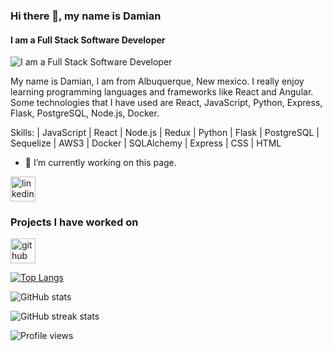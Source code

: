 ### Hi there 👋, my name is Damian
#### I am a Full Stack Software Developer
![I am a Full Stack Software Developer](https://media2.giphy.com/headers/GitHub/w8ZJLtJbmuph.gif)

My name is Damian, I am from Albuquerque, New mexico. I really enjoy learning programming languages and frameworks like React and Angular. Some technologies that I have used are React, JavaScript, Python, Express, Flask, PostgreSQL, Node.js, Docker.

Skills: | JavaScript | React | Node.js | Redux | Python | Flask | PostgreSQL | Sequelize | AWS3 | Docker | SQLAlchemy | Express | CSS | HTML

- 🔭 I’m currently working on this page. 

[<img src='https://cdn.jsdelivr.net/npm/simple-icons@3.0.1/icons/linkedin.svg' alt='linkedin' height='40'>](https://www.linkedin.com/in/damian-rojas-076a571b8/)

### Projects I have worked on


[<img src='https://cdn.jsdelivr.net/npm/simple-icons@3.0.1/icons/github.svg' alt='github' height='40'>](https://github.com/JayDrojas)  

[![Top Langs](https://github-readme-stats.vercel.app/api/top-langs/?username=JayDrojas)](https://github.com/anuraghazra/github-readme-stats)

![GitHub stats](https://github-readme-stats.vercel.app/api?username=JayDrojas&show_icons=true)  

![GitHub streak stats](https://github-readme-streak-stats.herokuapp.com/?user=JayDrojas)  

![Profile views](https://gpvc.arturio.dev/JayDrojas)  
